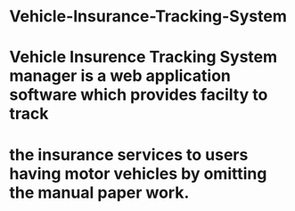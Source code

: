 # Vehicle-Insurance-Tracking-System
# Vehicle Insurence Tracking System manager is a web application software which provides facilty to track 
# the insurance services to users having motor vehicles by omitting the manual paper work.
